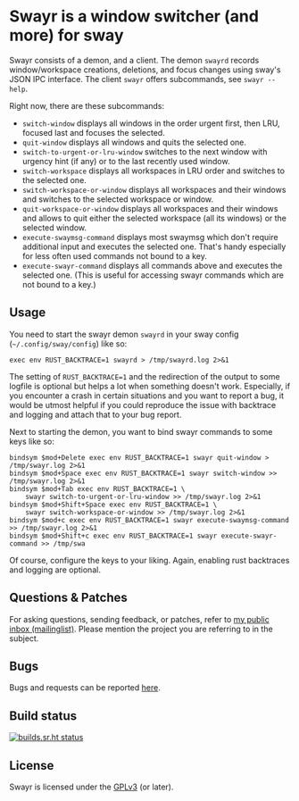 # Swayr is a window switcher (and more) for sway

Swayr consists of a demon, and a client.  The demon `swayrd` records
window/workspace creations, deletions, and focus changes using sway's JSON IPC
interface.  The client `swayr` offers subcommands, see `swayr --help`.

Right now, there are these subcommands:
* `switch-window` displays all windows in the order urgent first, then LRU,
  focused last and focuses the selected.
* `quit-window` displays all windows and quits the selected one.
* `switch-to-urgent-or-lru-window` switches to the next window with urgency
  hint (if any) or to the last recently used window.
* `switch-workspace` displays all workspaces in LRU order and switches to the
  selected one.
* `switch-workspace-or-window` displays all workspaces and their windows and
   switches to the selected workspace or window.
* `quit-workspace-or-window` displays all workspaces and their windows and
  allows to quit either the selected workspace (all its windows) or the
  selected window.
* `execute-swaymsg-command` displays most swaymsg which don't require
  additional input and executes the selected one.  That's handy especially for
  less often used commands not bound to a key.
* `execute-swayr-command` displays all commands above and executes the selected
  one.  (This is useful for accessing swayr commands which are not bound to a
  key.)

## Usage

You need to start the swayr demon `swayrd` in your sway config
(`~/.config/sway/config`) like so:

```
exec env RUST_BACKTRACE=1 swayrd > /tmp/swayrd.log 2>&1
```

The setting of `RUST_BACKTRACE=1` and the redirection of the output to some
logfile is optional but helps a lot when something doesn't work.  Especially,
if you encounter a crash in certain situations and you want to report a bug, it
would be utmost helpful if you could reproduce the issue with backtrace and
logging and attach that to your bug report.

Next to starting the demon, you want to bind swayr commands to some keys like
so:

```
bindsym $mod+Delete exec env RUST_BACKTRACE=1 swayr quit-window > /tmp/swayr.log 2>&1
bindsym $mod+Space exec env RUST_BACKTRACE=1 swayr switch-window >> /tmp/swayr.log 2>&1
bindsym $mod+Tab exec env RUST_BACKTRACE=1 \
    swayr switch-to-urgent-or-lru-window >> /tmp/swayr.log 2>&1
bindsym $mod+Shift+Space exec env RUST_BACKTRACE=1 \
    swayr switch-workspace-or-window >> /tmp/swayr.log 2>&1
bindsym $mod+c exec env RUST_BACKTRACE=1 swayr execute-swaymsg-command >> /tmp/swayr.log 2>&1
bindsym $mod+Shift+c exec env RUST_BACKTRACE=1 swayr execute-swayr-command >> /tmp/swa
```

Of course, configure the keys to your liking.  Again, enabling rust backtraces
and logging are optional.

## Questions & Patches

For asking questions, sending feedback, or patches, refer to [my public inbox
(mailinglist)](https://sr.ht/~tsdh/public-inbox).  Please mention the project
you are referring to in the subject.

## Bugs

Bugs and requests can be reported [here](https://todo.sr.ht/~tsdh/swayr).

## Build status

[![builds.sr.ht status](https://builds.sr.ht/~tsdh/swayr.svg)](https://builds.sr.ht/~tsdh/swayr?)

## License

Swayr is licensed under the
[GPLv3](https://www.gnu.org/licenses/gpl-3.0.en.html) (or later).
